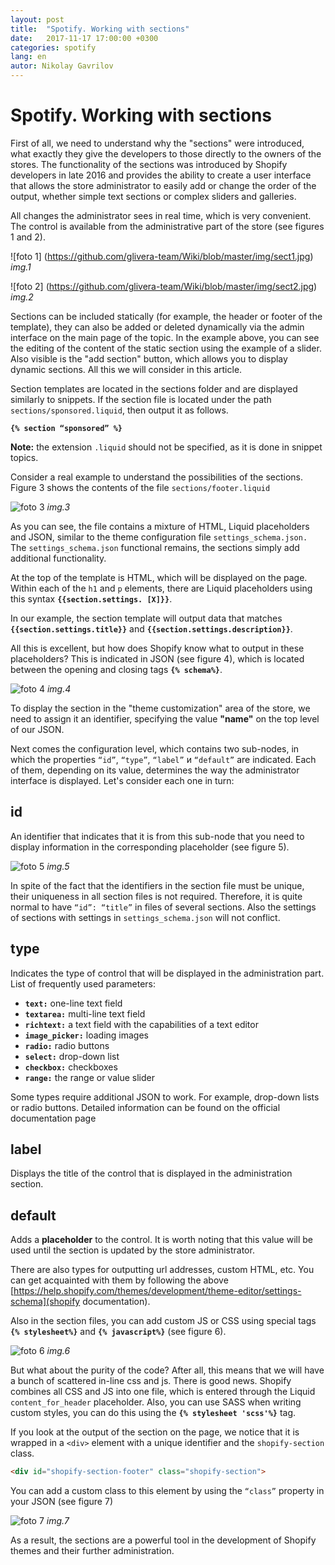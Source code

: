 ```yaml
---
layout: post
title:  "Spotify. Working with sections"
date:   2017-11-17 17:00:00 +0300
categories: spotify
lang: en
autor: Nikolay Gavrilov
---
```

# **Spotify. Working with sections**

First of all, we need to understand why the "sections" were introduced, what exactly they give the developers to those directly to the owners of the stores. The functionality of the sections was introduced by Shopify developers in late 2016 and provides the ability to create a user interface that allows the store administrator to easily add or change the order of the output, whether simple text sections or complex sliders and galleries.

All changes the administrator sees in real time, which is very convenient. The control is available from the administrative part of the store (see figures 1 and 2).

![foto 1] (https://github.com/glivera-team/Wiki/blob/master/img/sect1.jpg)
_img.1_

![foto 2] (https://github.com/glivera-team/Wiki/blob/master/img/sect2.jpg)
_img.2_

Sections can be included statically (for example, the header or footer of the template), they can also be added or deleted dynamically via the admin interface on the main page of the topic. In the example above, you can see the editing of the content of the static section using the example of a slider. Also visible is the "add section" button, which allows you to display dynamic sections. All this we will consider in this article.

Section templates are located in the sections folder and are displayed similarly to snippets. If the section file is located under the path `sections/sponsored.liquid`, then output it as follows.

**`{% section “sponsored” %}`**

**Note:** the extension `.liquid` should not be specified, as it is done in snippet topics.

Consider a real example to understand the possibilities of the sections. Figure 3 shows the contents of the file `sections/footer.liquid`

![foto 3](https://github.com/glivera-team/Wiki/blob/master/img/sect3.jpg)
_img.3_

As you can see, the file contains a mixture of HTML, Liquid placeholders and JSON, similar to the theme configuration file `settings_schema.json.` The `settings_schema.json` functional remains, the sections simply add additional functionality.

At the top of the template is HTML, which will be displayed on the page. Within each of the `h1` and `p` elements, there are Liquid placeholders using this syntax **`{{section.settings. [X]}}`**.

In our example, the section template will output data that matches **`{{section.settings.title}}`** and **`{{section.settings.description}}`**.

All this is excellent, but how does Shopify know what to output in these placeholders? This is indicated in JSON (see figure 4), which is located between the opening and closing tags **`{% schema%}`**.

![foto 4](https://github.com/glivera-team/Wiki/blob/master/img/sect4.jpg)
_img.4_

To display the section in the "theme customization" area of the store, we need to assign it an identifier, specifying the value **"name"** on the top level of our JSON.

Next comes the configuration level, which contains two sub-nodes, in which the properties `“id”`, `“type”`, `“label”` и `“default”` are indicated. Each of them, depending on its value, determines the way the administrator interface is displayed. Let's consider each one in turn:

## **id**

An identifier that indicates that it is from this sub-node that you need to display information in the corresponding placeholder (see figure 5).

![foto 5](https://github.com/glivera-team/Wiki/blob/master/img/sect5.jpg)
_img.5_

In spite of the fact that the identifiers in the section file must be unique, their uniqueness in all section files is not required. Therefore, it is quite normal to have `“id”: “title”` in files of several sections. Also the settings of sections with settings in `settings_schema.json` will not conflict.

## **type**

Indicates the type of control that will be displayed in the administration part. List of frequently used parameters:

* **`text:`** one-line text field
* **`textarea:`** multi-line text field
* **`richtext:`** a text field with the capabilities of a text editor
* **`image_picker:`** loading images
* **`radio:`** radio buttons
* **`select:`** drop-down list
* **`checkbox:`** checkboxes
* **`range:`** the range or value slider

Some types require additional JSON to work. For example, drop-down lists or radio buttons. Detailed information can be found on the official documentation page

## **label**

Displays the title of the control that is displayed in the administration section.

## **default**

Adds a **placeholder** to the control. It is worth noting that this value will be used until the section is updated by the store administrator.

There are also types for outputting url addresses, custom HTML, etc. You can get acquainted with them by following the above [https://help.shopify.com/themes/development/theme-editor/settings-schema](shopify documentation).

Also in the section files, you can add custom JS or CSS using special tags **`{% stylesheet%}`** and **`{% javascript%}`** (see figure 6).

![foto 6](https://github.com/glivera-team/Wiki/blob/master/img/sect6.jpg)
_img.6_

But what about the purity of the code? After all, this means that we will have a bunch of scattered in-line css and js. There is good news. Shopify combines all CSS and JS into one file, which is entered through the Liquid `content_for_header` placeholder. Also, you can use SASS when writing custom styles, you can do this using the **`{% stylesheet 'scss'%}`** tag.

If you look at the output of the section on the page, we notice that it is wrapped in a `<div>` element with a unique identifier and the `shopify-section` class.

```HTML
<div id="shopify-section-footer" class="shopify-section">
```

You can add a custom class to this element by using the `“class”` property in your JSON (see figure 7)

![foto 7](https://github.com/glivera-team/Wiki/blob/master/img/sect7.jpg)
_img.7_

As a result, the sections are a powerful tool in the development of Shopify themes and their further administration.